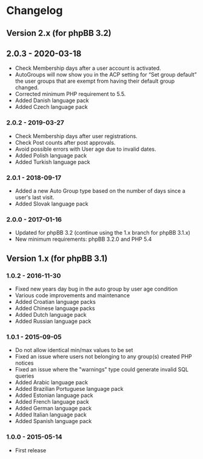 # Changelog

## Version 2.x (for phpBB 3.2)

## 2.0.3 - 2020-03-18

- Check Membership days after a user account is activated.
- AutoGroups will now show you in the ACP setting for “Set group default” the user groups that are exempt from having their default group changed.
- Corrected minimum PHP requirement to 5.5.
- Added Danish language pack
- Added Czech language pack

### 2.0.2 - 2019-03-27

- Check Membership days after user registrations.
- Check Post counts after post approvals.
- Avoid possible errors with User age due to invalid dates.
- Added Polish language pack
- Added Turkish language pack

### 2.0.1 - 2018-09-17

- Added a new Auto Group type based on the number of days since a user's last visit.
- Added Slovak language pack

### 2.0.0 - 2017-01-16

- Updated for phpBB 3.2 (continue using the 1.x branch for phpBB 3.1.x)
- New minimum requirements: phpBB 3.2.0 and PHP 5.4

## Version 1.x (for phpBB 3.1)

### 1.0.2 - 2016-11-30

- Fixed new years day bug in the auto group by user age condition
- Various code improvements and maintenance
- Added Croatian language packs
- Added Chinese language packs
- Added Dutch language pack
- Added Russian language pack

### 1.0.1 - 2015-09-05

- Do not allow identical min/max values to be set
- Fixed an issue where users not belonging to any group(s) created PHP notices
- Fixed an issue where the "warnings" type could generate invalid SQL queries
- Added Arabic language pack
- Added Brazilian Portuguese language pack
- Added Estonian language pack
- Added French language pack
- Added German language pack
- Added Italian language pack
- Added Spanish language pack

### 1.0.0 - 2015-05-14

- First release
